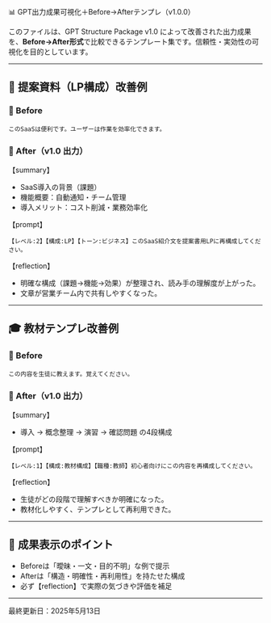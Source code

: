 📊 GPT出力成果可視化＋Before→Afterテンプレ（v1.0.0）

このファイルは、GPT Structure Package v1.0 によって改善された出力成果を、**Before→After形式**で比較できるテンプレート集です。信頼性・実効性の可視化を目的としています。

---

## 💼 提案資料（LP構成）改善例

### 📎 Before

```
このSaaSは便利です。ユーザーは作業を効率化できます。
```

### 📎 After（v1.0 出力）

【summary】

* SaaS導入の背景（課題）
* 機能概要：自動通知・チーム管理
* 導入メリット：コスト削減・業務効率化

【prompt】

```
【レベル:2】【構成:LP】【トーン:ビジネス】このSaaS紹介文を提案書用LPに再構成してください。
```

【reflection】

* 明確な構成（課題→機能→効果）が整理され、読み手の理解度が上がった。
* 文章が営業チーム内で共有しやすくなった。

---

## 🎓 教材テンプレ改善例

### 📎 Before

```
この内容を生徒に教えます。覚えてください。
```

### 📎 After（v1.0 出力）

【summary】

* 導入 → 概念整理 → 演習 → 確認問題 の4段構成

【prompt】

```
【レベル:1】【構成:教材構成】【職種:教師】初心者向けにこの内容を再構成してください。
```

【reflection】

* 生徒がどの段階で理解すべきか明確になった。
* 教材化しやすく、テンプレとして再利用できた。

---

## 🧩 成果表示のポイント

* Beforeは「曖昧・一文・目的不明」な例で提示
* Afterは「構造・明確性・再利用性」を持たせた構成
* 必ず【reflection】で実際の気づきや評価を補足

---

最終更新日：2025年5月13日
